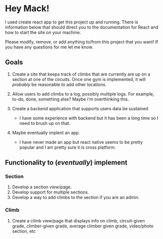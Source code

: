 # Hey Mack!

I used create react app to get this project up and running. There is information below that should direct you to the documentation for React and how to start the site on your machine.

Please modify, remove, or add anything to/from this project that you want!
If you have any questions for me let me know.

## Goals

1. Create a site that keeps track of climbs that are currently are up on a section at one of the circuits. Once one gym is implemented, it will _probably_ be reasonable to add other locations.

2. Allow users to add climbs to a log, possibly multiple logs. For example, to-do, done, something else? Maybe i'm overthinking this.

3. Create a backend application that supports users data be sustained

   - I have some experience with backend but it has been a long time so I need to brush up on that.

4. Maybe eventually implent an app.
   - I have never made an app but react native seems to be pretty popular and I am pretty sure it is cross platform.

## Functionality to (_eventually_) implement

### Section

1.  Develop a section view/page.
2.  Develop support for multiple sections.
3.  Develop a way to add climbs to the section if you are an admin.

### Climb

1.  Create a climb view/page that displays info on climb, circuit-given grade, climber-given grade, average climber given grade, video/photo section, etc